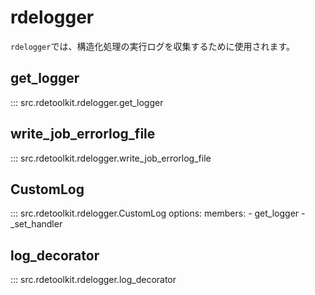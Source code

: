 # rdelogger

`rdelogger`では、構造化処理の実行ログを収集するために使用されます。

## get_logger

::: src.rdetoolkit.rdelogger.get_logger

## write_job_errorlog_file

::: src.rdetoolkit.rdelogger.write_job_errorlog_file

## CustomLog

::: src.rdetoolkit.rdelogger.CustomLog
    options:
        members:
            - get_logger
            - _set_handler

## log_decorator

::: src.rdetoolkit.rdelogger.log_decorator

